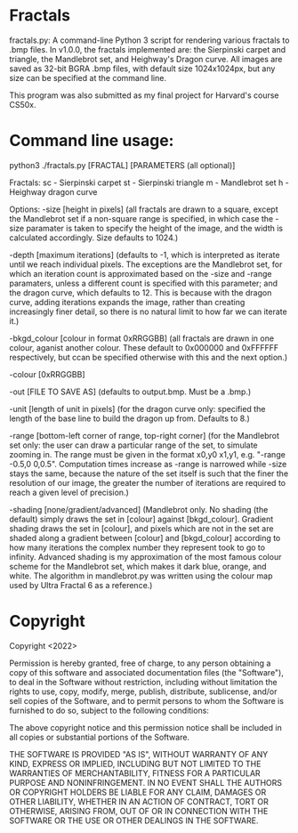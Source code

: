 # Fractals
fractals.py: A command-line Python 3 script for rendering various fractals to .bmp files. In v1.0.0, the fractals implemented are: the Sierpinski carpet and triangle, the Mandlebrot set, and Heighway's Dragon curve. All images are saved as 32-bit BGRA .bmp files, with default size 1024x1024px, but any size can be specified at the command line.

This program was also submitted as my final project for Harvard's course CS50x.

# Command line usage:
python3 ./fractals.py [FRACTAL] [PARAMETERS (all optional)]

Fractals:
   sc - Sierpinski carpet
   st - Sierpinski triangle
   m  - Mandlebrot set
   h  - Heighway dragon curve

Options:
   -size [height in pixels]  (all fractals are drawn to a square, except the Mandlebrot set if a non-square range is specified, in which case the -size paramater is taken to specify the height of the image, and the width is calculated accordingly. Size defaults to 1024.)
   
   -depth [maximum iterations]  (defaults to -1, which is interpreted as iterate until we reach individual pixels. The exceptions are the Mandlebrot set, for which an iteration count is approximated based on the -size and -range paramaters, unless a different count is specified with this parameter; and the dragon curve, which defaults to 12. This is because with the dragon curve, adding iterations expands the image, rather than creating increasingly finer detail, so there is no natural limit to how far we can iterate it.)
   
   -bkgd_colour [colour in format 0xRRGGBB]  (all fractals are drawn in one colour, aganist another colour. These default to 0x000000 and 0xFFFFFF respectively, but ccan be specified otherwise with this and the next option.)
   
   -colour [0xRRGGBB]
   
   -out [FILE TO SAVE AS]  (defaults to output.bmp. Must be a .bmp.)
   
   -unit [length of unit in pixels]  (for the dragon curve only: specified the length of the base line to build the dragon up from. Defaults to 8.)
   
   -range [bottom-left corner of range, top-right corner] (for the Mandlebrot set only: the user can draw a particular range of the set, to simulate zooming in. The range must be given in the format x0,y0 x1,y1, e.g. "-range -0.5,0 0,0.5". Computation times increase as -range is narrowed while -size stays the same, because the nature of the set itself is such that the finer the resolution of our image, the greater the number of iterations are required to reach a given level of precision.)
   
   -shading [none/gradient/advanced]  (Mandlebrot only. No shading (the default) simply draws the set in [colour] against [bkgd_colour]. Gradient shading draws the set in [colour], and pixels which are not in the set are shaded along a gradient between [colour] and [bkgd_colour] according to how many iterations the complex number they represent took to go to infinity. Advanced shading is my approximation of the most famous colour scheme for the Mandlebrot set, which makes it dark blue, orange, and white. The algorithm in mandlebrot.py was written using the colour map used by Ultra Fractal 6 as a reference.)

# Copyright
Copyright <2022> <Arun James Prabhakar>

Permission is hereby granted, free of charge, to any person obtaining a copy of this software and associated documentation files (the "Software"), to deal in the Software without restriction, including without limitation the rights to use, copy, modify, merge, publish, distribute, sublicense, and/or sell copies of the Software, and to permit persons to whom the Software is furnished to do so, subject to the following conditions:

The above copyright notice and this permission notice shall be included in all copies or substantial portions of the Software.

THE SOFTWARE IS PROVIDED "AS IS", WITHOUT WARRANTY OF ANY KIND, EXPRESS OR IMPLIED, INCLUDING BUT NOT LIMITED TO THE WARRANTIES OF MERCHANTABILITY, FITNESS FOR A PARTICULAR PURPOSE AND NONINFRINGEMENT. IN NO EVENT SHALL THE AUTHORS OR COPYRIGHT HOLDERS BE LIABLE FOR ANY CLAIM, DAMAGES OR OTHER LIABILITY, WHETHER IN AN ACTION OF CONTRACT, TORT OR OTHERWISE, ARISING FROM, OUT OF OR IN CONNECTION WITH THE SOFTWARE OR THE USE OR OTHER DEALINGS IN THE SOFTWARE.
